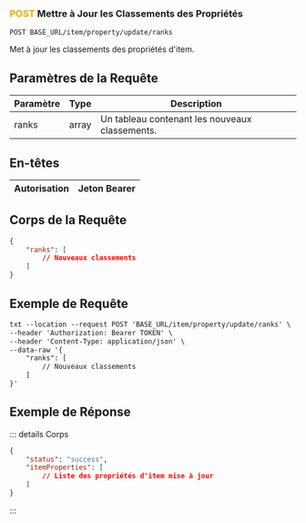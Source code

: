 ### <span style="color:orange">POST</span> Mettre à Jour les Classements des Propriétés

```plaintext
POST BASE_URL/item/property/update/ranks
```

Met à jour les classements des propriétés d'item.

## Paramètres de la Requête

| Paramètre | Type   | Description                                  |
| --------- | ------ | -------------------------------------------- |
| ranks     | array  | Un tableau contenant les nouveaux classements. |

## En-têtes

| Autorisation | Jeton Bearer |
| ------------- | ----------- |

## Corps de la Requête

```json
{
    "ranks": [
        // Nouveaux classements
    ]
}
```

## Exemple de Requête

```txt
txt --location --request POST 'BASE_URL/item/property/update/ranks' \
--header 'Authorization: Bearer TOKEN' \
--header 'Content-Type: application/json' \
--data-raw '{
    "ranks": [
        // Nouveaux classements
    ]
}'
```

## Exemple de Réponse

::: details Corps

```json
{
    "status": "success",
    "itemProperties": [
        // Liste des propriétés d'item mise à jour
    ]
}
```

:::

